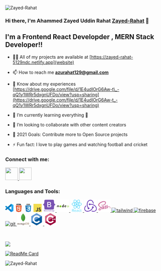 <p align="left"> <img src="https://komarev.com/ghpvc/?username=Zayed-Rahat&label=Profile%20views&color=0e75b6&style=flat" alt="Zayed-Rahat" /> </p>

### Hi there, I'm Ahammed Zayed Uddin Rahat [Zayed-Rahat][website] 👋

## I'm a Frontend React Developder , MERN Stack Developer!!

- 👨‍💻 All of my projects are available at [https://zayed-rahat-5129ndc.netlify.app](website)

- 📫 How to reach me **azurahat129@gmail.com**

- 📄 Know about my experiences [https://drive.google.com/file/d/1E4udIOrG6Aw-t\_-qQ1y1WRr5dxgnUFDo/view?usp=sharing](https://drive.google.com/file/d/1E4udIOrG6Aw-t_-qQ1y1WRr5dxgnUFDo/view?usp=sharing)
- 🌱 I’m currently learning everything 🤣
- 👯 I’m looking to collaborate with other content creators
- 🥅 2021 Goals: Contribute more to Open Source projects
- ⚡ Fun fact: I love to play games and watching football and cricket

<!-- <p align="left"> <a href="https://github.com/ryo-ma/github-profile-trophy"><img src="https://github-profile-trophy.vercel.app/?username=Zayed-Rahat&theme=onedark" alt="Zayed-Rahat" /></a> </p> -->

### Connect with me:

<a href="https://bd.linkedin.com/in/ahammed-zayed-uddin-rahat-b254741b0" target="_blank"> <img src="https://raw.githubusercontent.com/rahuldkjain/github-profile-readme-generator/master/src/images/icons/Social/linked-in-alt.svg"  width="40" height="40"/> </a>
<a href="https://www.facebook.com/rahat.5129" target="\_blank"> <img src="https://raw.githubusercontent.com/rahuldkjain/github-profile-readme-generator/master/src/images/icons/Social/facebook.svg"  width="40" height="40"/> </a>

### Languages and Tools:

<p align="left">
<img  alt="Visual Studio Code" width="26px" src="https://raw.githubusercontent.com/github/explore/80688e429a7d4ef2fca1e82350fe8e3517d3494d/topics/visual-studio-code/visual-studio-code.png" />
<img  alt="HTML5" width="26px" src="https://raw.githubusercontent.com/github/explore/80688e429a7d4ef2fca1e82350fe8e3517d3494d/topics/html/html.png" />
<img  alt="CSS3" width="26px" src="https://raw.githubusercontent.com/github/explore/80688e429a7d4ef2fca1e82350fe8e3517d3494d/topics/css/css.png" />
<img  alt="JavaScript" width="26px" src="https://raw.githubusercontent.com/github/explore/80688e429a7d4ef2fca1e82350fe8e3517d3494d/topics/javascript/javascript.png" />
<a href="https://getbootstrap.com" target="_blank"> <img src="https://raw.githubusercontent.com/devicons/devicon/master/icons/bootstrap/bootstrap-plain-wordmark.svg" alt="bootstrap" width="40" height="40"/> </a>
<a href="https://nodejs.org" target="_blank"> <img src="https://raw.githubusercontent.com/devicons/devicon/master/icons/nodejs/nodejs-original-wordmark.svg" alt="nodejs" width="40" height="40"/> </a>
<a href="https://reactjs.org/" target="_blank"> <img src="https://raw.githubusercontent.com/devicons/devicon/master/icons/react/react-original-wordmark.svg" alt="react" width="40" height="40"/> </a>
<a href="https://redux.js.org" target="_blank"> <img src="https://raw.githubusercontent.com/devicons/devicon/master/icons/redux/redux-original.svg" alt="redux" width="40" height="40"/> </a>
<a href="https://sass-lang.com" target="_blank"> <img src="https://raw.githubusercontent.com/devicons/devicon/master/icons/sass/sass-original.svg" alt="sass" width="40" height="40"/> </a>
<a href="https://tailwindcss.com/" target="_blank"> <img src="https://www.vectorlogo.zone/logos/tailwindcss/tailwindcss-icon.svg" alt="tailwind" width="40" height="40"/> </a>
<a href="https://firebase.google.com/" target="_blank"> <img src="https://www.vectorlogo.zone/logos/firebase/firebase-icon.svg" alt="firebase" width="40" height="40"/> </a>
<a href="https://git-scm.com/" target="_blank"> <img src="https://www.vectorlogo.zone/logos/git-scm/git-scm-icon.svg" alt="git" width="40" height="40"/> </a>
<a href="https://www.mongodb.com/" target="_blank"> <img src="https://raw.githubusercontent.com/devicons/devicon/master/icons/mongodb/mongodb-original-wordmark.svg" alt="mongodb" width="40" height="40"/> </a>
<a href="https://www.cprogramming.com/" target="_blank"> <img src="https://raw.githubusercontent.com/devicons/devicon/master/icons/c/c-original.svg" alt="c" width="40" height="40"/> </a>
<a href="https://www.w3schools.com/cpp/" target="_blank"> <img src="https://raw.githubusercontent.com/devicons/devicon/master/icons/cplusplus/cplusplus-original.svg" alt="cplusplus" width="40" height="40"/> </a>

<!-- <a href="https://www.typescriptlang.org/" target="_blank"> <img src="https://raw.githubusercontent.com/devicons/devicon/master/icons/typescript/typescript-original.svg" alt="typescript" width="40" height="40"/> </a>

<a href="https://webpack.js.org" target="_blank"> <img src="https://raw.githubusercontent.com/devicons/devicon/d00d0969292a6569d45b06d3f350f463a0107b0d/icons/webpack/webpack-original-wordmark.svg" alt="webpack" width="40" height="40"/> </a>
-->
<!-- <a href="https://reactnative.dev/" target="_blank"> <img src="https://reactnative.dev/img/header_logo.svg" alt="reactnative" width="40" height="40"/> </a>
 -->
</p>
<br />
<p align="left">
  <a href="https://github.com/Zayed-Rahat"> <img align="center" src="https://github-readme-stats.anuraghazra1.vercel.app/api/top-langs/?username=Zayed-Rahat&layout=compact&theme=radical" />
</a>
</p>

[![ReadMe Card](https://github-readme-stats.vercel.app/api/pin/?username=Zayed-Rahat&align=center&theme=radical&repo=azur-store-front&show_owner=true)](https://github.com/Zayed-Rahat/azur-store-front)

<p align="left"> <img src="https://github-readme-stats.vercel.app/api?username=Zayed-Rahat&theme=synthwave&show_icons=true" alt="Zayed-Rahat" />

[website]: https://zayed-rahat-5129ndc.netlify.app
[instagram]: https://www.instagram.com/zayed_rahat/?hl=en
[linkedin]: https://bd.linkedin.com/in/ahammed-zayed-uddin-rahat-b254741b0
[facebook]: https://www.facebook.com/rahat.5129
